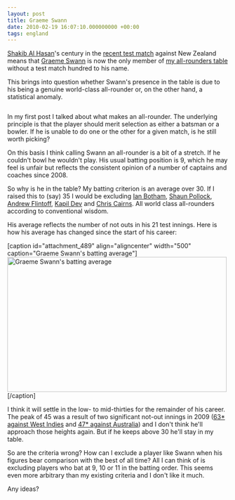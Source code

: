 ```yaml
---
layout: post
title: Graeme Swann
date: 2010-02-19 16:07:10.000000000 +00:00
tags: england
---
```

<a href="https://search.cricinfo.com/ci/content/player/56143.html" target="_blank">Shakib Al Hasan</a>'s century in the <a href="https://www.cricinfo.com/ci/engine/match/423786.html" target="_blank">recent test match</a> against New Zealand means that <a href="https://www.cricinfo.com/ci/content/player/20431.html" target="_blank">Graeme Swann</a> is now the only member of <a href="https://www.dominicsayers.com/2010/01/04/worlds-best-all-rounders/" target="_blank">my all-rounders table</a> without a test match hundred to his name.

This brings into question whether Swann's presence in the table is due to his being a genuine world-class all-rounder or, on the other hand, a statistical anomaly.
<p style="text-align: center;"><img src="https://static.cricinfo.com/db/PICTURES/CMS/104100/104199.1.jpg" alt="" /></p>
In my first post I talked about what makes an all-rounder. The underlying principle is that the player should merit selection as either a batsman or a bowler. If he is unable to do one or the other for a given match, is he still worth picking?

On this basis I think calling Swann an all-rounder is a bit of a stretch. If he couldn't bowl he wouldn't play. His usual batting position is 9, which he may feel is unfair but reflects the consistent opinion of a number of captains and coaches since 2008.

So why is he in the table? My batting criterion is an average over 30. If I raised this to (say) 35 I would be excluding <a href="https://search.cricinfo.com/ci/content/player/9163.html" target="_blank">Ian Botham</a>, <a href="https://search.cricinfo.com/ci/content/player/46774.html" target="_blank">Shaun Pollock</a>, <a href="https://search.cricinfo.com/ci/content/player/46774.html" target="_blank">Andrew Flintoff</a>, <a href="https://search.cricinfo.com/ci/content/player/30028.html" target="_blank">Kapil Dev</a> and <a href="https://search.cricinfo.com/ci/content/player/36597.html" target="_blank">Chris Cairns</a>. All world class all-rounders according to conventional wisdom.

His average reflects the number of not outs in his 21 test innings. Here is how his average has changed since the start of his career:

[caption id="attachment_489" align="aligncenter" width="500" caption="Graeme Swann&#39;s batting average"]<a href="https://res.cloudinary.com/dominicsayers/image/upload/v1399584840/swann_batting_average_eguxi1.png"><img class="size-full wp-image-489" title="Graeme Swann's batting average" src="https://res.cloudinary.com/dominicsayers/image/upload/v1399584840/swann_batting_average_eguxi1.png" alt="Graeme Swann's batting average" width="500" height="307" /></a>[/caption]

I think it will settle in the low- to mid-thirties for the remainder of his career. The peak of 45 was a result of two significant not-out innings in 2009 (<a href="https://stats.cricinfo.com/ci/engine/match/380712.html" target="_blank">63* against West Indies</a> and <a href="https://stats.cricinfo.com/ci/engine/match/345970.html" target="_blank">47* against Australia</a>) and I don't think he'll approach those heights again. But if he keeps above 30 he'll stay in my table.

So are the criteria wrong? How can I exclude a player like Swann when his figures bear comparison with the best of all time? All I can think of is  excluding players who bat at 9, 10 or 11 in the batting order. This seems even more arbitrary than my existing criteria and I don't like it much.

Any ideas?
